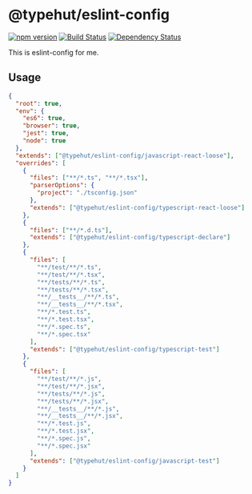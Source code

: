 # @typehut/eslint-config

[![npm version](https://img.shields.io/github/v/release/typehut/eslint-config)](https://github.com/typehut/eslint-config/packages/817063)
[![Build Status](https://img.shields.io/github/workflow/status/typehut/eslint-config/Test)](https://travis-ci.org/typehut/eslint-config)
[![Dependency Status](https://david-dm.org/typehut/eslint-config.svg)](https://david-dm.org/typehut/eslint-config)

This is eslint-config for me.

## Usage

```json
{
  "root": true,
  "env": {
    "es6": true,
    "browser": true,
    "jest": true,
    "node": true
  },
  "extends": ["@typehut/eslint-config/javascript-react-loose"],
  "overrides": [
    {
      "files": ["**/*.ts", "**/*.tsx"],
      "parserOptions": {
        "project": "./tsconfig.json"
      },
      "extends": ["@typehut/eslint-config/typescript-react-loose"]
    },
    {
      "files": ["**/*.d.ts"],
      "extends": ["@typehut/eslint-config/typescript-declare"]
    },
    {
      "files": [
        "**/test/**/*.ts",
        "**/test/**/*.tsx",
        "**/tests/**/*.ts",
        "**/tests/**/*.tsx",
        "**/__tests__/**/*.ts",
        "**/__tests__/**/*.tsx",
        "**/*.test.ts",
        "**/*.test.tsx",
        "**/*.spec.ts",
        "**/*.spec.tsx"
      ],
      "extends": ["@typehut/eslint-config/typescript-test"]
    },
    {
      "files": [
        "**/test/**/*.js",
        "**/test/**/*.jsx",
        "**/tests/**/*.js",
        "**/tests/**/*.jsx",
        "**/__tests__/**/*.js",
        "**/__tests__/**/*.jsx",
        "**/*.test.js",
        "**/*.test.jsx",
        "**/*.spec.js",
        "**/*.spec.jsx"
      ],
      "extends": ["@typehut/eslint-config/javascript-test"]
    }
  ]
}
```
